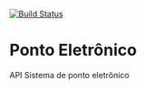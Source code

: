[![Build Status](https://travis-ci.org/lucasantos/ponto-eletronico-api.svg?branch=master)](https://travis-ci.org/lucasantos/ponto-eletronico-api)
# Ponto Eletrônico
API Sistema de ponto eletrônico
